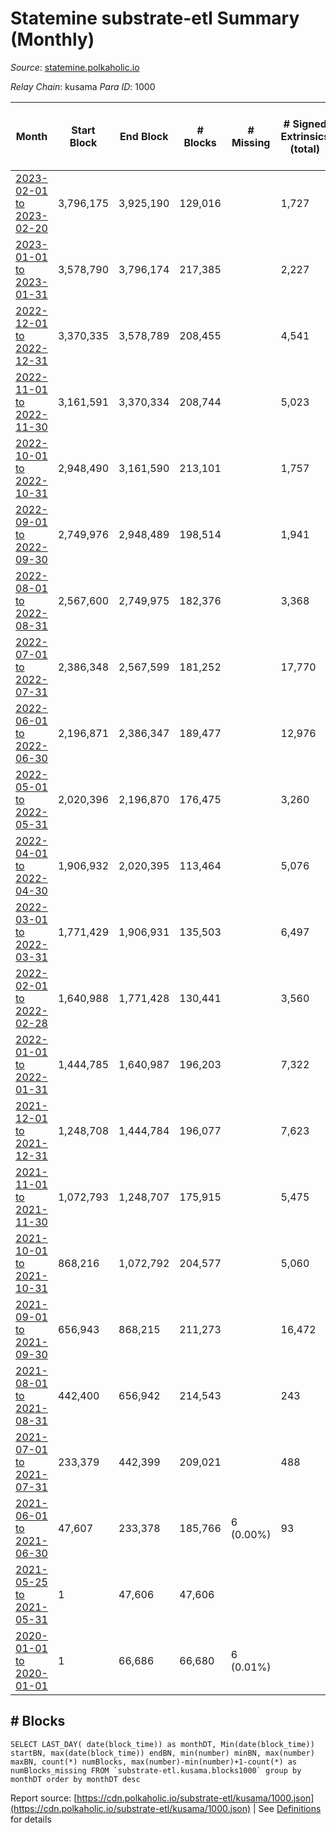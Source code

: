 # Statemine substrate-etl Summary (Monthly)

_Source_: [statemine.polkaholic.io](https://statemine.polkaholic.io)

*Relay Chain*: kusama
*Para ID*: 1000



| Month | Start Block | End Block | # Blocks | # Missing | # Signed Extrinsics (total) | # Active Accounts (avg) | # Addresses with Balances (max) | Issues |
| ----- | ----------- | --------- | -------- | --------- | --------------------------- | ----------------------- | ------------------------------- | ------ |
| [2023-02-01 to 2023-02-20](/kusama/1000-statemine/2023-02-28.md) | 3,796,175 | 3,925,190 | 129,016 |   | 1,727 | 33 | 49,266 | - | 
| [2023-01-01 to 2023-01-31](/kusama/1000-statemine/2023-01-31.md) | 3,578,790 | 3,796,174 | 217,385 |   | 2,227 | 29 | 49,102 | - | 
| [2022-12-01 to 2022-12-31](/kusama/1000-statemine/2022-12-31.md) | 3,370,335 | 3,578,789 | 208,455 |   | 4,541 | 54 | 48,909 | - | 
| [2022-11-01 to 2022-11-30](/kusama/1000-statemine/2022-11-30.md) | 3,161,591 | 3,370,334 | 208,744 |   | 5,023 | 44 | 48,531 | - | 
| [2022-10-01 to 2022-10-31](/kusama/1000-statemine/2022-10-31.md) | 2,948,490 | 3,161,590 | 213,101 |   | 1,757 | 26 | 46,389 | - | 
| [2022-09-01 to 2022-09-30](/kusama/1000-statemine/2022-09-30.md) | 2,749,976 | 2,948,489 | 198,514 |   | 1,941 | 33 | 46,090 | - | 
| [2022-08-01 to 2022-08-31](/kusama/1000-statemine/2022-08-31.md) | 2,567,600 | 2,749,975 | 182,376 |   | 3,368 | 58 | 45,786 | - | 
| [2022-07-01 to 2022-07-31](/kusama/1000-statemine/2022-07-31.md) | 2,386,348 | 2,567,599 | 181,252 |   | 17,770 | 527 | 55,623 | - | 
| [2022-06-01 to 2022-06-30](/kusama/1000-statemine/2022-06-30.md) | 2,196,871 | 2,386,347 | 189,477 |   | 12,976 | 340 | 55,762 | - | 
| [2022-05-01 to 2022-05-31](/kusama/1000-statemine/2022-05-31.md) | 2,020,396 | 2,196,870 | 176,475 |   | 3,260 | 32 | 22,377 | - | 
| [2022-04-01 to 2022-04-30](/kusama/1000-statemine/2022-04-30.md) | 1,906,932 | 2,020,395 | 113,464 |   | 5,076 | 51 | 21,963 | - | 
| [2022-03-01 to 2022-03-31](/kusama/1000-statemine/2022-03-31.md) | 1,771,429 | 1,906,931 | 135,503 |   | 6,497 | 124 | 20,900 | - | 
| [2022-02-01 to 2022-02-28](/kusama/1000-statemine/2022-02-28.md) | 1,640,988 | 1,771,428 | 130,441 |   | 3,560 | 43 | 20,895 | - | 
| [2022-01-01 to 2022-01-31](/kusama/1000-statemine/2022-01-31.md) | 1,444,785 | 1,640,987 | 196,203 |   | 7,322 | 79 | 18,855 | - | 
| [2021-12-01 to 2021-12-31](/kusama/1000-statemine/2021-12-31.md) | 1,248,708 | 1,444,784 | 196,077 |   | 7,623 | 66 | 17,426 | - | 
| [2021-11-01 to 2021-11-30](/kusama/1000-statemine/2021-11-30.md) | 1,072,793 | 1,248,707 | 175,915 |   | 5,475 | 69 | 15,154 | - | 
| [2021-10-01 to 2021-10-31](/kusama/1000-statemine/2021-10-31.md) | 868,216 | 1,072,792 | 204,577 |   | 5,060 | 71 | 13,639 | - | 
| [2021-09-01 to 2021-09-30](/kusama/1000-statemine/2021-09-30.md) | 656,943 | 868,215 | 211,273 |   | 16,472 | 407 | 12,360 | - | 
| [2021-08-01 to 2021-08-31](/kusama/1000-statemine/2021-08-31.md) | 442,400 | 656,942 | 214,543 |   | 243 | 3 | 10,227 | - | 
| [2021-07-01 to 2021-07-31](/kusama/1000-statemine/2021-07-31.md) | 233,379 | 442,399 | 209,021 |   | 488 | 3 | 10,170 | - | 
| [2021-06-01 to 2021-06-30](/kusama/1000-statemine/2021-06-30.md) | 47,607 | 233,378 | 185,766 | 6 (0.00%) | 93 | 1 | 80 | - | 
| [2021-05-25 to 2021-05-31](/kusama/1000-statemine/2021-05-31.md) | 1 | 47,606 | 47,606 |   |  |  |  | - | 
| [2020-01-01 to 2020-01-01](/kusama/1000-statemine/2020-01-31.md) | 1 | 66,686 | 66,680 | 6 (0.01%) |  |  |  | - | 

## # Blocks
```
SELECT LAST_DAY( date(block_time)) as monthDT, Min(date(block_time)) startBN, max(date(block_time)) endBN, min(number) minBN, max(number) maxBN, count(*) numBlocks, max(number)-min(number)+1-count(*) as numBlocks_missing FROM `substrate-etl.kusama.blocks1000` group by monthDT order by monthDT desc
```



Report source: [https://cdn.polkaholic.io/substrate-etl/kusama/1000.json](https://cdn.polkaholic.io/substrate-etl/kusama/1000.json) | See [Definitions](/DEFINITIONS.md) for details
